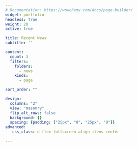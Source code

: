 ```yaml
---
# Documentation: https://wowchemy.com/docs/page-builder/
widget: portfolio
headless: true
weight: 20
active: true

title: Recent News
subtitle: ''

content:
  count: 3
  filters:
    folders:
      - news
    kinds:
      - page

sort_order: ""

design:
  columns: "2"
  view: "masonry"
  flip_alt_rows: false
  background: {}
  spacing: {padding: ["25px", "0", "25px", "0"]}
advanced:
   css_class: d-flex fullscreen align-items-center
  
---
```


